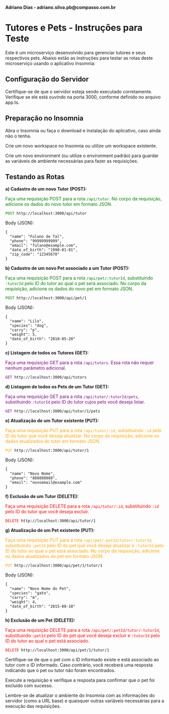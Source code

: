 <p><strong>Adriano Dias - adriano.silva.pb@compasso.com.br</strong></p>

<h1>Tutores e Pets - Instruções para Teste</h1>
<p>Este é um microserviço desenvolvido para gerenciar tutores e seus respectivos pets. Abaixo estão as instruções para testar as rotas deste microserviço usando o aplicativo Insomnia:</p>

<h2>Configuração do Servidor</h2>
<p>Certifique-se de que o servidor esteja sendo executado corretamente. Verifique se ele está ouvindo na porta 3000, conforme definido no arquivo app.ts.</p>

<h2>Preparação no Insomnia</h2>
<p>Abra o Insomnia ou faça o download e instalação do aplicativo, caso ainda não o tenha.</p>
<p>Crie um novo workspace no Insomnia ou utilize um workspace existente.</p>
<p>Crie um novo environment (ou utilize o environment padrão) para guardar as variáveis de ambiente necessárias para fazer as requisições.</p>

<h2>Testando as Rotas</h2>
<p><strong>a) Cadastro de um novo Tutor (POST):</strong></p>
<p><span style="color:green">Faça uma requisição POST para a rota <code>/api/tutor</code>. No corpo da requisição, adicione os dados do novo tutor em formato JSON.</span></p>
<pre><code><span style="color:green">POST</span> http://localhost:3000/api/tutor</code></pre>
<p>Body (JSON):</p>
<pre><code>{
  "name": "Fulano de Tal",
  "phone": "99999999999",
  "email": "fulano@example.com",
  "date_of_birth": "1990-01-01",
  "zip_code": "12345678"
}</code></pre>

<p><strong>b) Cadastro de um novo Pet associado a um Tutor (POST):</strong></p>
<p><span style="color:green">Faça uma requisição POST para a rota <code>/api/pet/:tutorId</code>, substituindo <code>:tutorId</code> pelo ID do tutor ao qual o pet será associado. No corpo da requisição, adicione os dados do novo pet em formato JSON.</span></p>
<pre><code><span style="color:green">POST</span> http://localhost:3000/api/pet/1</code></pre>
<p>Body (JSON):</p>
<pre><code>{
  "name": "Lilo",
  "species": "dog",
  "carry": "p",
  "weight": 5,
  "date_of_birth": "2010-05-20"
}</code></pre>

<p><strong>c) Listagem de todos os Tutores (GET):</strong></p>
<p><span style="color:purple">Faça uma requisição GET para a rota <code>/api/tutors</code>. Essa rota não requer nenhum parâmetro adicional.</span></p>
<pre><code><span style="color:purple">GET</span> http://localhost:3000/api/tutors</code></pre>

<p><strong>d) Listagem de todos os Pets de um Tutor (GET):</strong></p>
<p><span style="color:purple">Faça uma requisição GET para a rota <code>/api/tutor/:tutorId/pets</code>, substituindo <code>:tutorId</code> pelo ID do tutor cujos pets você deseja listar.</span></p>
<pre><code><span style="color:purple">GET</span> http://localhost:3000/api/tutor/1/pets</code></pre>

<p><strong>e) Atualização de um Tutor existente (PUT):</strong></p>
<p><span style="color:orange">Faça uma requisição PUT para a rota <code>/api/tutor/:id</code>, substituindo <code>:id</code> pelo ID do tutor que você deseja atualizar. No corpo da requisição, adicione os dados atualizados do tutor em formato JSON.</span></p>
<pre><code><span style="color:orange">PUT</span> http://localhost:3000/api/tutor/1</code></pre>
<p>Body (JSON):</p>
<pre><code>{
  "name": "Novo Nome",
  "phone": "888888888",
  "email": "novoemail@example.com"
}</code></pre>

<p><strong>f) Exclusão de um Tutor (DELETE):</strong></p>
<p><span style="color:red">Faça uma requisição DELETE para a rota <code>/api/tutor/:id</code>, substituindo <code>:id</code> pelo ID do tutor que você deseja excluir.</span></p>
<pre><code><span style="color:red">DELETE</span> http://localhost:3000/api/tutor/1</code></pre>

<p><strong>g) Atualização de um Pet existente (PUT):</strong></p>
<p><span style="color:orange">Faça uma requisição PUT para a rota <code>/api/pet/:petId/tutor/:tutorId</code>, substituindo <code>:petId</code> pelo ID do pet que você deseja atualizar e <code>:tutorId</code> pelo ID do tutor ao qual o pet está associado. No corpo da requisição, adicione os dados atualizados do pet em formato JSON.</span></p>
<pre><code><span style="color:orange">PUT</span> http://localhost:3000/api/pet/1/tutor/1</code></pre>
<p>Body (JSON):</p>
<pre><code>{
  "name": "Novo Nome do Pet",
  "species": "gato",
  "carry": "m",
  "weight": 4,
  "date_of_birth": "2015-08-10"
}</code></pre>

<p><strong>h) Exclusão de um Pet (DELETE):</strong></p>
<p><span style="color:red">Faça uma requisição DELETE para a rota <code>/api/pet/:petId/tutor/:tutorId</code>, substituindo <code>:petId</code> pelo ID do pet que você deseja excluir e <code>:tutorId</code> pelo ID do tutor ao qual o pet está associado.</span></p>
<pre><code><span style="color:red">DELETE</span> http://localhost:3000/api/pet/1/tutor/1</code></pre>
<p>Certifique-se de que o pet com o ID informado existe e está associado ao tutor com o ID informado. Caso contrário, você receberá uma resposta indicando que o pet ou tutor não foram encontrados.</p>
<p>Execute a requisição e verifique a resposta para confirmar que o pet foi excluído com sucesso.</p>

<p>Lembre-se de atualizar o ambiente do Insomnia com as informações do servidor (como a URL base) e quaisquer outras variáveis necessárias para a execução das requisições.</p>


